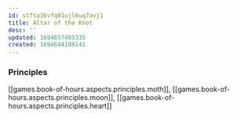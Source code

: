 ```yaml
---
id: stfta36vfq81ujl6uq7avj1
title: Altar of the Knot
desc: ''
updated: 1694657405335
created: 1694644106141
---
```


### Principles

[[games.book-of-hours.aspects.principles.moth]], [[games.book-of-hours.aspects.principles.moon]], [[games.book-of-hours.aspects.principles.heart]]  
